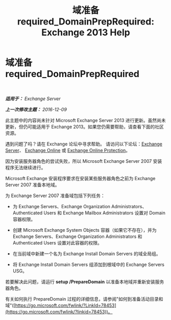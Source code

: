 ﻿---
title: '域准备 required_DomainPrepRequired: Exchange 2013 Help'
TOCTitle: 域准备 required_DomainPrepRequired
ms:assetid: f6feae6f-7404-4b1f-887f-ed63c26a6bcd
ms:mtpsurl: https://technet.microsoft.com/zh-cn/library/ms.exch.setupreadiness.domainpreprequired(v=EXCHG.150)
ms:contentKeyID: 50491962
ms.date: 05/21/2018
mtps_version: v=EXCHG.150
ms.translationtype: MT
---

# 域准备 required\_DomainPrepRequired

 

_**适用于：** Exchange Server_

_**上一次修改主题：** 2016-12-09_

此主题中的内容尚未针对 Microsoft Exchange Server 2013 进行更新。虽然尚未更新，但仍可能适用于 Exchange 2013。如果您仍需要帮助，请查看下面的社区资源。

遇到问题了吗？请在 Exchange 论坛中寻求帮助。 请访问以下论坛：[Exchange Server](https://go.microsoft.com/fwlink/p/?linkid=60612)、 [Exchange Online](https://go.microsoft.com/fwlink/p/?linkid=267542) 或 [Exchange Online Protection](https://go.microsoft.com/fwlink/p/?linkid=285351)。

因为安装服务器角色的尝试失败，所以 Microsoft Exchange Server 2007 安装程序无法继续进行。

Microsoft Exchange 安装程序要求在安装某些服务器角色之前为 Exchange Server 2007 准备本地域。

为 Exchange Server 2007 准备域包括下列任务：

  - 为 Exchange Servers、Exchange Organization Administrators、Authenticated Users 和 Exchange Mailbox Administrators 设置对 Domain 容器权限。

  - 创建 Microsoft Exchange System Objects 容器（如果它不存在），并为 Exchange Servers、Exchange Organization Administrators 和 Authenticated Users 设置对此容器的权限。

  - 在当前域中新建一个名为 Exchange Install Domain Servers 的域全局组。

  - 将 Exchange Install Domain Servers 组添加到根域中的 Exchange Servers USG。

若要解决此问题，请运行 **setup /PrepareDomain** 以准备本地域并重新安装服务器角色。

有关如何执行 PrepareDomain 过程的详细信息，请参阅"如何到准备活动目录和域"([https://go.microsoft.com/fwlink/?LinkId=78453](https://go.microsoft.com/fwlink/?linkid=78453))。

